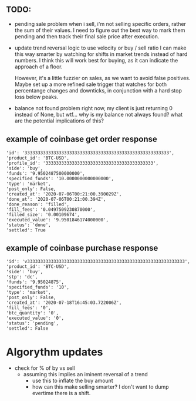 ## TODO:
- pending sale problem
    when i sell, i'm not selling specific orders, rather the sum of their values.
    I need to figure out the best way to mark them pending and then track their
    final sale price after execution.
- update trend reversal logic to use velocity or buy / sell ratio
    I can make this way smarter by watching for shifts in market trends
    instead of hard numbers.  I think this will work best for buying, as it
    can indicate the approach of a floor.  

    However, it's a little fuzzier on sales, as we want to avoid false positives.
    Maybe set up a more refined sale trigger that watches for both percentange
    changes and downticks, in conjunction with a hard stop loss below peaks.
- balance not found problem
    right now, my client is just returning 0 instead of None, but wtf...
    why is my balance not always found?  what are the potential implications of 
    this?


## example of coinbase get order response 
```
'id': '3333333333333333333333333333333333333333333333333333333',
'product_id': 'BTC-USD',
'profile_id': '33333333333333333333333333333333333333333',
'side': 'buy',
'funds': '9.9502487500000000',
'specified_funds': '10.0000000000000000',
'type': 'market',
'post_only': False,
'created_at': '2020-07-06T00:21:00.390029Z',
'done_at': '2020-07-06T00:21:00.394Z',
'done_reason': 'filled',
'fill_fees': '0.0497509230870000',
'filled_size': '0.00109674',
'executed_value': '9.9501846174000000',
'status': 'done',
'settled': True
```
  

## example of coinbase purchase response 
```
'id': 'v333333333333333333333333333333333333333333333333333333333333',
'product_id': 'BTC-USD',
'side': 'buy',
'stp': 'dc',
'funds': '9.95024875',
'specified_funds': '10',
'type': 'market',
'post_only': False,
'created_at': '2020-07-18T16:45:03.722006Z',
'fill_fees': '0',
'btc_quantity': '0',
'executed_value': '0',
'status': 'pending',
'settled': False
```

# Algorythm updates
- check for % of by vs sell
  - assuming this implies an iminent reversal of a trend
    - use this to inflate the buy amount
    - how can this make selling smarter?  I don't want to dump evertime there is a shift.

